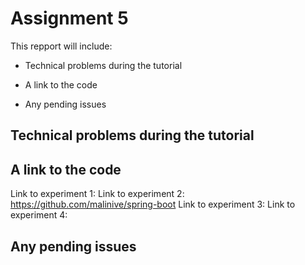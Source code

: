 # Assignment 5 

This repport will include:
* Technical problems during the tutorial

* A link to the code

* Any pending issues


## Technical problems during the tutorial

## A link to the code
Link to experiment 1:
Link to experiment 2: https://github.com/malinive/spring-boot
Link to experiment 3:
Link to experiment 4: 


## Any pending issues
